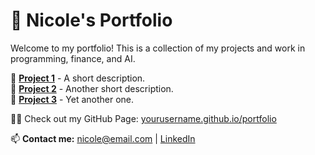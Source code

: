 # 🚀 Nicole's Portfolio

Welcome to my portfolio! This is a collection of my projects and work in programming, finance, and AI.

🔹 **[Project 1](https://github.com/yourusername/project1)** - A short description.  
🔹 **[Project 2](https://github.com/yourusername/project2)** - Another short description.  
🔹 **[Project 3](https://github.com/yourusername/project3)** - Yet another one.

👩‍💻 Check out my GitHub Page: [yourusername.github.io/portfolio](https://yourusername.github.io/portfolio)

📫 **Contact me:** nicole@email.com | [LinkedIn](https://linkedin.com/in/yourname)
